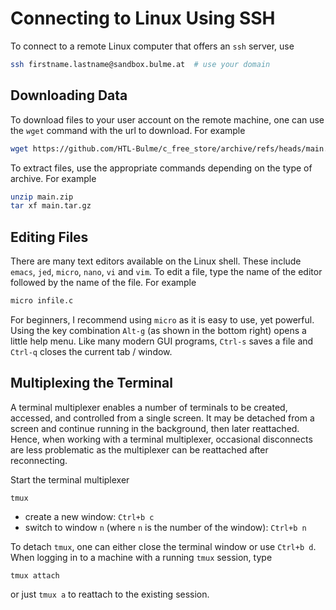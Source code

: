# Connecting to Linux Using SSH

To connect to a remote Linux computer that offers an `ssh` server, use

```bash
ssh firstname.lastname@sandbox.bulme.at  # use your domain
```

## Downloading Data

To download files to your user account on the remote machine, one can use
the `wget` command with the url to download. For example

```bash
wget https://github.com/HTL-Bulme/c_free_store/archive/refs/heads/main.zip
```

To extract files, use the appropriate commands depending on the type of
archive. For example

```bash
unzip main.zip
tar xf main.tar.gz
```

## Editing Files

There are many text editors available on the Linux shell. These include
`emacs`, `jed`, `micro`, `nano`, `vi` and `vim`. To edit a file, type the
name of the editor followed by the name of the file. For example

```bash
micro infile.c
```
For beginners, I recommend using `micro` as it is easy to use, yet powerful.
Using the key combination `Alt-g` (as shown in the bottom right) opens a
little help menu. Like many modern GUI programs, `Ctrl-s` saves a file and
`Ctrl-q` closes the current tab / window.

## Multiplexing the Terminal
A terminal multiplexer enables a number of terminals to be created, accessed,
and controlled from a single screen. It may be detached from a screen and
continue running in the background, then later reattached. Hence, when
working with a terminal multiplexer, occasional disconnects are less
problematic as the multiplexer can be reattached after reconnecting.

Start the terminal multiplexer

```
tmux
```

* create a new window: `Ctrl+b c`
* switch to window `n` (where `n` is the number of the window): `Ctrl+b n`

To detach `tmux`, one can either close the terminal window or use `Ctrl+b d`.
When logging in to a machine with a running `tmux` session, type

```
tmux attach 
```

or just `tmux a` to reattach to the existing session.

